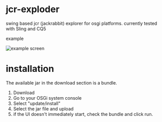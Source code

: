 jcr-exploder
============

swing based jcr (jackrabbit) explorer for osgi platforms. currently tested with Sling and CQ5

example

![example screen](/JEBailey/jcr-exploder/raw/master/images/example.png)

installation
============
The available jar in the download section is a bundle.
1. Download
2. Go to your OSGi system console
3. Select "update/install"
4. Select the jar file and upload
5. if the UI doesn't immediately start, check the bundle and click run.